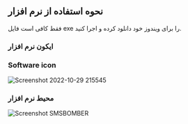 <h2> نحوه استفاده از نرم افزار</h2>

فقط کافی است فایل exe را برای ویندوز خود دانلود کرده و اجرا کنید.

<h3>ایکون نرم افزار</h3>
<h3>Software icon</h3>

![Screenshot 2022-10-29 215545](https://user-images.githubusercontent.com/115124097/198847269-41f58e93-9274-4cc7-b875-2114e9a759c0.png)

<h3>محیط نرم افزار</h3>

![Screenshot SMSBOMBER](https://user-images.githubusercontent.com/115124097/198847306-09d86d21-335a-452f-bd6e-30cb6f8a2ef2.png)
